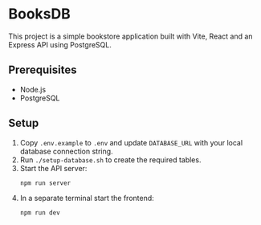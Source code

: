 # BooksDB

This project is a simple bookstore application built with Vite, React and an Express API using PostgreSQL.

## Prerequisites
- Node.js
- PostgreSQL

## Setup
1. Copy `.env.example` to `.env` and update `DATABASE_URL` with your local database connection string.
2. Run `./setup-database.sh` to create the required tables.
3. Start the API server:
   ```bash
   npm run server
   ```
4. In a separate terminal start the frontend:
   ```bash
   npm run dev
   ```
